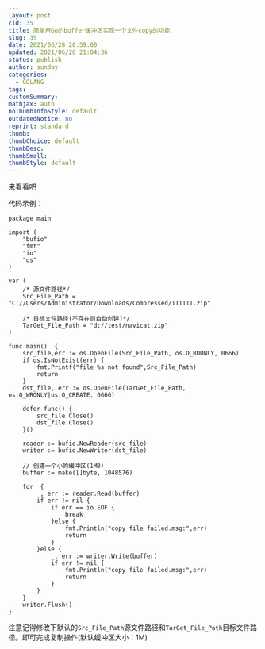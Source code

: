 ```yaml
---
layout: post
cid: 35
title: 简单用Go的buffer缓冲区实现一个文件copy的功能
slug: 35
date: 2021/06/28 20:59:00
updated: 2021/06/28 21:04:36
status: publish
author: sunday
categories: 
  - GOLANG
tags: 
customSummary: 
mathjax: auto
noThumbInfoStyle: default
outdatedNotice: no
reprint: standard
thumb: 
thumbChoice: default
thumbDesc: 
thumbSmall: 
thumbStyle: default
---
```


来看看吧 <!--more--> 

代码示例：

    package main
    
    import (
    	"bufio"
    	"fmt"
    	"io"
    	"os"
    )
    
    var (
    	/* 源文件路径*/
    	Src_File_Path = "C://Users/Administrator/Downloads/Compressed/111111.zip"
    
    	/* 目标文件路径(不存在则自动创建)*/
    	TarGet_File_Path = "d://test/navicat.zip"
    )
    
    func main()  {
    	src_file,err := os.OpenFile(Src_File_Path, os.O_RDONLY, 0666)
    	if os.IsNotExist(err) {
    		fmt.Printf("file %s not found",Src_File_Path)
    		return
    	}
    	dst_file, err := os.OpenFile(TarGet_File_Path, os.O_WRONLY|os.O_CREATE, 0666)
    
    	defer func() {
    		src_file.Close()
    		dst_file.Close()
    	}()
    
    	reader := bufio.NewReader(src_file)
    	writer := bufio.NewWriter(dst_file)
    
    	// 创建一个小的缓冲区(1MB)
    	buffer := make([]byte, 1048576)
    
    	for  {
    		_, err := reader.Read(buffer)
    		if err != nil {
    			if err == io.EOF {
    				break
    			}else {
    				fmt.Println("copy file failed.msg:",err)
    				return
    			}
    		}else {
    			_, err := writer.Write(buffer)
    			if err != nil {
    				fmt.Println("copy file failed.msg:",err)
    				return
    			}
    		}
    	}
    	writer.Flush()
    }

注意记得修改下默认的`Src_File_Path`源文件路径和`TarGet_File_Path`目标文件路径。即可完成复制操作(默认缓冲区大小：1M)